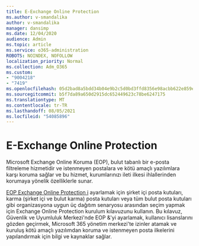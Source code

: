 ```yaml
---
title: E-Exchange Online Protection
ms.author: v-smandalika
author: v-smandalika
manager: dansimp
ms.date: 12/04/2020
audience: Admin
ms.topic: article
ms.service: o365-administration
ROBOTS: NOINDEX, NOFOLLOW
localization_priority: Normal
ms.collection: Adm_O365
ms.custom:
- "9004218"
- "7419"
ms.openlocfilehash: 05d2bad8a5bdd34b04e9b2c5d0bd3ffd8356e98acbb622e859e2464f09e6222b
ms.sourcegitcommit: b5f7da89a650d2915dc652449623c78be6247175
ms.translationtype: MT
ms.contentlocale: tr-TR
ms.lasthandoff: 08/05/2021
ms.locfileid: "54085896"
---
```

# <a name="set-up-exchange-online-protection"></a>E-Exchange Online Protection

Microsoft Exchange Online Koruma (EOP), bulut tabanlı bir e-posta filtreleme hizmetidir ve istenmeyen postalara ve kötü amaçlı yazılımlara karşı koruma sağlar ve bu hizmet, kurumlarınızı ileti ilkesi ihlallerinden korumaya yönelik özelliklerle sunar.

[EOP Exchange Online Protection i](https://go.microsoft.com/fwlink/?linkid=2071067) ayarlamak için şirket içi posta kutuları, karma (şirket içi ve bulut karma) posta kutuları veya tüm bulut posta kutuları gibi organizasyona uygun üç dağıtım senaryosu arasından seçim yapmak için Exchange Online Protection kurulum kılavuzunu kullanın. Bu kılavuz, Güvenlik ve Uyumluluk Merkezi'nde EOP &'yi ayarlamak, kullanıcı lisanslarını gözden geçirmek, Microsoft 365 yönetim merkezi'te izinler atamak ve kuruluş kötü amaçlı yazılımdan koruma ve istenmeyen posta ilkelerini yapılandırmak için bilgi ve kaynaklar sağlar.
